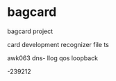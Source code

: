 # bagcard
bagcard project

card development 
recognizer file ts

awk063 
dns- llog
qos loopback

-239212
